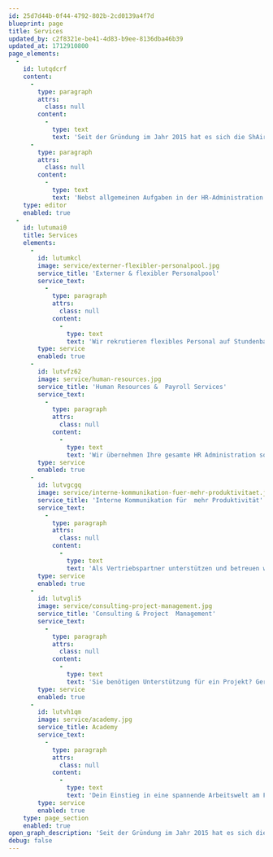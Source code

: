 ```yaml
---
id: 25d7d44b-0f44-4792-802b-2cd0139a4f7d
blueprint: page
title: Services
updated_by: c2f8321e-be41-4d83-b9ee-8136dba46b39
updated_at: 1712910800
page_elements:
  -
    id: lutqdcrf
    content:
      -
        type: paragraph
        attrs:
          class: null
        content:
          -
            type: text
            text: 'Seit der Gründung im Jahr 2015 hat es sich die ShAir AG zur Aufgabe gemacht, den Bedarf an flexiblen Teilzeitmitarbeitenden in den verschiedensten Bereichen am Flughafen Zürich, zusammen mit ihrem Partner Coople (Schweiz) AG zu decken. Über die Jahre ist das Angebot immer weiter gewachsen, so dass neben der Vermittlung von flexiblen Mitarbeitenden nun weitere Dienstleistungen rund um das Personalmanagement dazugekommen sind.'
      -
        type: paragraph
        attrs:
          class: null
        content:
          -
            type: text
            text: 'Nebst allgemeinen Aufgaben in der HR-Administration übernehmen wir die gesamte Lohnbuchhaltung und bieten zudem zusammen mit unseren Partnern Weiterbildungsmöglichkeiten am Flughafen an.'
    type: editor
    enabled: true
  -
    id: lutumai0
    title: Services
    elements:
      -
        id: lutumkcl
        image: service/externer-flexibler-personalpool.jpg
        service_title: 'Externer & flexibler Personalpool'
        service_text:
          -
            type: paragraph
            attrs:
              class: null
            content:
              -
                type: text
                text: 'Wir rekrutieren flexibles Personal auf Stundenbasis in Zusammenarbeit mit Coople. Mit allem drum und dran - inkl. Flughafenausweis.'
        type: service
        enabled: true
      -
        id: lutvfz62
        image: service/human-resources.jpg
        service_title: 'Human Resources &  Payroll Services'
        service_text:
          -
            type: paragraph
            attrs:
              class: null
            content:
              -
                type: text
                text: 'Wir übernehmen Ihre gesamte HR Administration sowie die Abwicklung Ihrer Löhne..'
        type: service
        enabled: true
      -
        id: lutvgcgq
        image: service/interne-kommunikation-fuer-mehr-produktivitaet.jpg
        service_title: 'Interne Kommunikation für  mehr Produktivität'
        service_text:
          -
            type: paragraph
            attrs:
              class: null
            content:
              -
                type: text
                text: 'Als Vertriebspartner unterstützen und betreuen wir sie bei der Implementierung der internen Kommunikationsplattform BEEKEEPER.'
        type: service
        enabled: true
      -
        id: lutvgli5
        image: service/consulting-project-management.jpg
        service_title: 'Consulting & Project  Management'
        service_text:
          -
            type: paragraph
            attrs:
              class: null
            content:
              -
                type: text
                text: 'Sie benötigen Unterstützung für ein Projekt? Gerne stehen wir Ihnen beratend zur Seite und helfen Ihnen bei der Umsetzung.'
        type: service
        enabled: true
      -
        id: lutvh1qm
        image: service/academy.jpg
        service_title: Academy
        service_text:
          -
            type: paragraph
            attrs:
              class: null
            content:
              -
                type: text
                text: 'Dein Einstieg in eine spannende Arbeitswelt am Flughafen. Neben Einsteigerkursen bieten wir auch zahlreiche Auffrischungskurse an.'
        type: service
        enabled: true
    type: page_section
    enabled: true
open_graph_description: 'Seit der Gründung im Jahr 2015 hat es sich die ShAir AG zur Aufgabe gemacht, den Bedarf an flexiblen Teilzeitmitarbeitenden in den verschiedensten Bereichen am Flughafen Zürich, zusammen mit ihrem Partner Coople (Schweiz) AG zu decken. Über die Jahre ist das Angebot immer weiter gewachsen, so dass neben der Vermittlung von flexiblen Mitarbeitenden nun weitere Dienstleistungen rund um das Personalmanagement dazugekommen sind.'
debug: false
---
```

